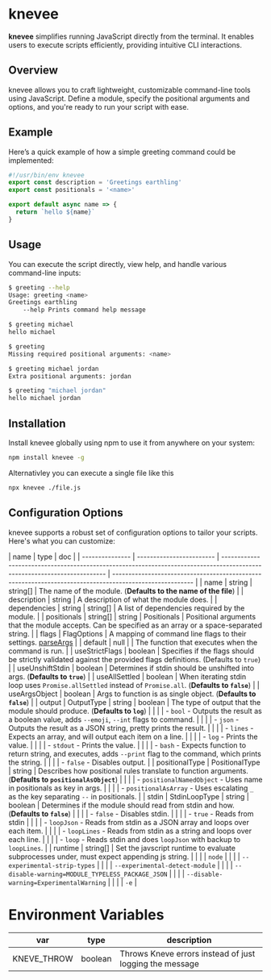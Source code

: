 # knevee

**knevee** simplifies running JavaScript directly from the terminal. It enables
users to execute scripts efficiently, providing intuitive CLI interactions.

## Overview

knevee allows you to craft lightweight, customizable command-line tools using
JavaScript. Define a module, specify the positional arguments and options, and
you're ready to run your script with ease.

## Example

Here’s a quick example of how a simple greeting command could be implemented:

```js
#!/usr/bin/env knevee
export const description = 'Greetings earthling'
export const positionals = '<name>'

export default async name => {
  return `hello ${name}`
}
```

## Usage

You can execute the script directly, view help, and handle various command-line
inputs:

```bash
$ greeting --help
Usage: greeting <name>
Greetings earthling
    --help Prints command help message

$ greeting michael
hello michael

$ greeting
Missing required positional arguments: <name>

$ greeting michael jordan
Extra positional arguments: jordan

$ greeting "michael jordan"
hello michael jordan
```

## Installation

Install knevee globally using npm to use it from anywhere on your system:

```bash
npm install knevee -g
```

Alternativley you can execute a single file like this

```bash
npx knevee ./file.js
```

## Configuration Options

knevee supports a robust set of configuration options to tailor your scripts.
Here's what you can customize:

<!-- start run npm -s run doc-options-md -->

| name            | type                     | doc                                                                                                                      |
| --------------- | ------------------------ | ------------------------------------------------------------------------------------------------------------------------ | ------------------------------------------------------------------------------------------------------- |
| name            | string \| string[]       | The name of the module. (**Defaults to the name of the file**)                                                           |
| description     | string                   | A description of what the module does.                                                                                   |
| dependencies    | string \| string[]       | A list of dependencies required by the module.                                                                           |
| positionals     | string[] \| string       | Positionals                                                                                                              | Positional arguments that the module accepts. Can be specified as an array or a space-separated string. |
| flags           | FlagOptions              | A mapping of command line flags to their settings. [parseArgs](https://nodejs.org/api/util.html#utilparseargsconfig)     |
| default         | null \|                  | The function that executes when the command is run.                                                                      |
| useStrictFlags  | boolean                  | Specifies if the flags should be strictly validated against the provided flags definitions. (Defaults to `true`)         |
| useUnshiftStdin | boolean                  | Determines if stdin should be unshifted into args. (**Defaults to `true`**)                                              |
| useAllSettled   | boolean                  | When iterating stdin loop uses `Promise.allSettled` instead of `Promise.all`. (**Defaults to `false`**)                  |
| useArgsObject   | boolean                  | Args to function is as single object. (**Defaults to `false`**)                                                          |
| output          | OutputType \| string     | boolean                                                                                                                  | The type of output that the module should produce. (**Defaults to `log`**)                              |
|                 |                          | - `bool` - Outputs the result as a boolean value, adds `--emoji`, `--int` flags to command.                              |
|                 |                          | - `json` - Outputs the result as a JSON string, pretty prints the result.                                                |
|                 |                          | - `lines` - Expects an array, and will output each item on a line.                                                       |
|                 |                          | - `log` - Prints the value.                                                                                              |
|                 |                          | - `stdout` - Prints the value.                                                                                           |
|                 |                          | - `bash` - Expects function to return string, and executes, adds `--print` flag to the command, which prints the string. |
|                 |                          | - `false` - Disables output.                                                                                             |
| positionalType  | PositionalType \| string | Describes how positional rules translate to function arguments. (**Defaults to `positionalAsObject`**)                   |
|                 |                          | - `positionalNamedObject` - Uses name in positionals as key in args.                                                     |
|                 |                          | - `positionalAsArray` - Uses escalating `_` as the key separating `--` in positionals.                                   |
| stdin           | StdinLoopType \| string  | boolean                                                                                                                  | Determines if the module should read from stdin and how. (**Defaults to `false`**)                      |
|                 |                          | - `false` - Disables stdin.                                                                                              |
|                 |                          | - `true` - Reads from stdin                                                                                              |
|                 |                          | - `loopJson` - Reads from stdin as a JSON array and loops over each item.                                                |
|                 |                          | - `loopLines` - Reads from stdin as a string and loops over each line.                                                   |
|                 |                          | - `loop` - Reads stdin and does `loopJson` with backup to `loopLines`.                                                   |
| runtime         | string[]                 | Set the javscript runtime to evaluate subprocesses under, must expect appending js string.                               |
|                 |                          | `node`                                                                                                                   |
|                 |                          | `--experimental-strip-types`                                                                                             |
|                 |                          | `--experimental-detect-module`                                                                                           |
|                 |                          | `--disable-warning=MODULE_TYPELESS_PACKAGE_JSON`                                                                         |
|                 |                          | `--disable-warning=ExperimentalWarning`                                                                                  |
|                 |                          | `-e`                                                                                                                     |

<!-- end run -->

# Environment Variables

<!-- start run cat ./env-options.json | tsx ./scripts/json2markdown.ts -->

| var         | type    | description                                             |
| ----------- | ------- | ------------------------------------------------------- |
| KNEVE_THROW | boolean | Throws Kneve errors instead of just logging the message |

<!-- end run -->
